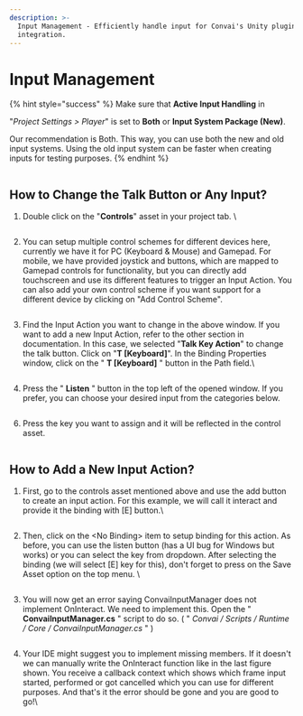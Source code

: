 ```yaml
---
description: >-
  Input Management - Efficiently handle input for Convai's Unity plugin
  integration.
---
```


# Input Management

{% hint style="success" %}
Make sure that **Active Input Handling** in&#x20;

"_Project Settings > Player_" is set to **Both** or **Input System Package (New)**.&#x20;

Our recommendation is Both. This way, you can use both the new and old input systems. Using the old input system can be faster when creating inputs for testing purposes.
{% endhint %}

<figure><img src="../../../.gitbook/assets/ActiveInputHandling (1).png" alt=""><figcaption></figcaption></figure>

## How to Change the Talk Button or Any Input?

1.  Double click on the "**Controls**" asset in your project tab. \


    <figure><img src="../../../.gitbook/assets/image (399).png" alt=""><figcaption></figcaption></figure>
2. You can setup multiple control schemes for different devices here, currently we have it for PC (Keyboard & Mouse) and Gamepad. For mobile, we have provided joystick and buttons, which are mapped to Gamepad controls for functionality, but you can directly add touchscreen and use its different features to trigger an Input Action. You can also add your own control scheme if you want support for a different device by clicking on "Add Control Scheme".&#x20;

<figure><img src="../../../.gitbook/assets/image (400).png" alt=""><figcaption></figcaption></figure>

3.  Find the Input Action you want to change in the above window. If you want to add a new Input Action, refer to the other section in documentation. In this case, we selected "**Talk Key Action**" to change the talk button. Click on "**T \[Keyboard]**". In the Binding Properties window, click on the " **T \[Keyboard]** " button in the Path field.\


    <figure><img src="../../../.gitbook/assets/image (401).png" alt=""><figcaption></figcaption></figure>


4. Press the " **Listen** " button in the top left of the opened window. If you prefer, you can choose your desired input from the categories below.

<figure><img src="../../../.gitbook/assets/PressListenButton.png" alt=""><figcaption></figcaption></figure>

6. Press the key you want to assign and it will be reflected in the control asset.

<figure><img src="../../../.gitbook/assets/PressKey.png" alt=""><figcaption></figcaption></figure>

## How to Add a New Input Action?

1.  First, go to the controls asset mentioned above and use the add button to create an input action. For this example, we will call it interact and provide it the binding with \[E] button.\


    <figure><img src="../../../.gitbook/assets/image (403).png" alt=""><figcaption></figcaption></figure>


2.  Then, click on the \<No Binding> item to setup binding for this action. As before, you can use the listen button (has a UI bug for Windows but works) or you can select the key from dropdown. After selecting the binding (we will select \[E] key for this), don't forget to press on the Save Asset option on the top menu. \


    <figure><img src="../../../.gitbook/assets/image (404).png" alt=""><figcaption></figcaption></figure>
3.  You will now get an error saying ConvaiInputManager does not implement OnInteract. We need to implement this. Open the " **ConvaiInputManager.cs** " script to do so.                                                                                           ( " _Convai / Scripts / Runtime / Core / ConvaiInputManager.cs_ " )

    <figure><img src="../../../.gitbook/assets/image (405).png" alt=""><figcaption></figcaption></figure>
4.  Your IDE might suggest you to implement missing members. If it doesn't we can manually write the OnInteract function like in the last figure shown. You receive a callback context which shows which frame input started, performed or got cancelled which you can use for different purposes. And that's it the error should be gone and you are good to go!\


    <figure><img src="../../../.gitbook/assets/image (410).png" alt=""><figcaption></figcaption></figure>

    <figure><img src="../../../.gitbook/assets/image (412).png" alt=""><figcaption></figcaption></figure>
